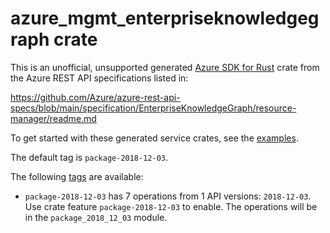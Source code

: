 # azure_mgmt_enterpriseknowledgegraph crate

This is an unofficial, unsupported generated [Azure SDK for Rust](https://github.com/Azure/azure-sdk-for-rust/tree/legacy) crate from the Azure REST API specifications listed in:

https://github.com/Azure/azure-rest-api-specs/blob/main/specification/EnterpriseKnowledgeGraph/resource-manager/readme.md

To get started with these generated service crates, see the [examples](https://github.com/Azure/azure-sdk-for-rust/blob/legacy/services/README.md#examples).

The default tag is `package-2018-12-03`.

The following [tags](https://github.com/Azure/azure-sdk-for-rust/blob/legacy/services/tags.md) are available:

- `package-2018-12-03` has 7 operations from 1 API versions: `2018-12-03`. Use crate feature `package-2018-12-03` to enable. The operations will be in the `package_2018_12_03` module.